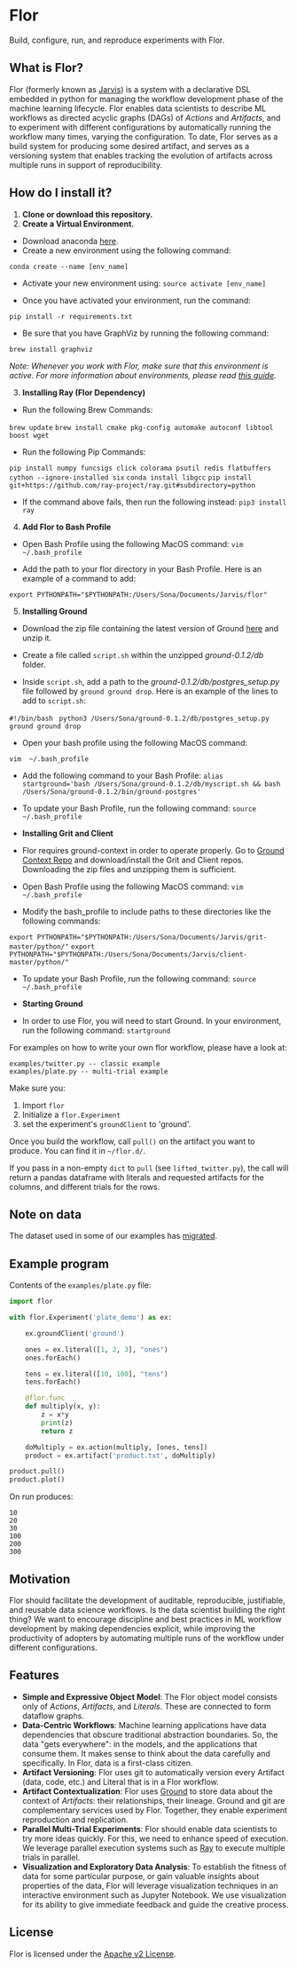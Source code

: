 Flor
=====

Build, configure, run, and reproduce experiments with Flor.

## What is Flor?
Flor (formerly known as [Jarvis](https://github.com/ucbrise/jarvis)) is a system with a declarative DSL embedded in python for managing the workflow development phase of the machine learning lifecycle. Flor enables data scientists to describe ML workflows as directed acyclic graphs (DAGs) of *Actions* and *Artifacts*, and to experiment with different configurations by automatically running the workflow many times, varying the configuration. To date, Flor serves as a build system for producing some desired artifact, and serves as a versioning system that enables tracking the evolution of artifacts across multiple runs in support of reproducibility.

## How do I install it?

1. **Clone or download this repository.**
2. **Create a Virtual Environment.**
 * Download anaconda [here](https://www.anaconda.com/download/).
 * Create a new environment using the following command:

 `conda create --name [env_name]`

 * Activate your new environment using: 
 `source activate [env_name]`

 * Once you have activated your environment, run the command: 

 `pip install -r requirements.txt`

 * Be sure that you have GraphViz by running the following command:

 `brew install graphviz`

 *Note: Whenever you work with Flor, make sure that this environment is active. For more information about environments, please read [this guide](https://conda.io/docs/user-guide/tasks/manage-environments.html).*

3. **Installing Ray (Flor Dependency)**

 * Run the following Brew Commands:

 `brew update`
 `brew install cmake pkg-config automake autoconf libtool boost wget`

 * Run the following Pip Commands:

 `pip install numpy funcsigs click colorama psutil redis flatbuffers cython --ignore-installed six`
`conda install libgcc`
 `pip install git+https://github.com/ray-project/ray.git#subdirectory=python`

 * If the command above fails, then run the following instead:
`pip3 install ray`

4. **Add Flor to Bash Profile**
 * Open Bash Profile using the following MacOS command:
`vim  ~/.bash_profile`

 * Add the path to your flor directory in your Bash Profile. Here is an example of a command to add:

 `export PYTHONPATH="$PYTHONPATH:/Users/Sona/Documents/Jarvis/flor"`

5. **Installing Ground**

 * Download the zip file containing the latest version of Ground [here](https://github.com/ground-context/ground/releases) and unzip it.
 
 * Create a file called `script.sh` within the unzipped *ground-0.1.2/db* folder. 

 * Inside `script.sh`, add a path to the *ground-0.1.2/db/postgres_setup.py* file followed by `ground ground drop`. Here is an example of the lines to add to `script.sh`:

 `
 #!/bin/bash 
 `
 `
 python3 /Users/Sona/ground-0.1.2/db/postgres_setup.py 
 ground ground drop
 `

 * Open your bash profile using the following MacOS command:

 `vim  ~/.bash_profile`

  * Add the following command to your Bash Profile:
	`alias startground='bash /Users/Sona/ground-0.1.2/db/myscript.sh && bash /Users/Sona/ground-0.1.2/bin/ground-postgres'`

 * To update your Bash Profile, run the following command:
`source ~/.bash_profile`

* **Installing Grit and Client**

 * Flor requires ground-context in order to operate properly. Go to [Ground Context Repo](https://github.com/ground-context) and download/install the Grit and Client repos. Downloading the zip files and unzipping them is sufficient. 

 * Open Bash Profile using the following MacOS command:
`vim  ~/.bash_profile`

 * Modify the bash_profile to include paths to these directories like the following commands:

 `export PYTHONPATH="$PYTHONPATH:/Users/Sona/Documents/Jarvis/grit-master/python/"`
`export PYTHONPATH="$PYTHONPATH:/Users/Sona/Documents/Jarvis/client-master/python/"`

 * To update your Bash Profile, run the following command:
`source ~/.bash_profile`

* **Starting Ground**

 * In order to use Flor, you will need to start Ground. In your environment, run the following command:
 `startground`


For examples on how to write your own flor workflow, please have a look at:
```
examples/twitter.py -- classic example
examples/plate.py -- multi-trial example
```

Make sure you:
1. Import `flor`
2. Initialize a `flor.Experiment`
2. set the experiment's `groundClient` to 'ground'.

Once you build the workflow, call `pull()` on the artifact you want to produce. You can find it in `~/flor.d/`.

If you pass in a non-empty `dict` to `pull` (see `lifted_twitter.py`), the call will return a pandas dataframe with literals and requested artifacts for the columns, and different trials for the rows.

## Note on data

The dataset used in some of our examples has [migrated](https://drive.google.com/drive/folders/1kKtBETmx0bY2_mT9M6PlyPgvGYzBz-sn?usp=sharing).

## Example program
Contents of the `examples/plate.py` file:
```python
import flor

with flor.Experiment('plate_demo') as ex:

	ex.groundClient('ground')

	ones = ex.literal([1, 2, 3], "ones")
	ones.forEach()

	tens = ex.literal([10, 100], "tens")
	tens.forEach()

	@flor.func
	def multiply(x, y):
	    z = x*y
	    print(z)
	    return z

	doMultiply = ex.action(multiply, [ones, tens])
	product = ex.artifact('product.txt', doMultiply)

product.pull()
product.plot()
```
On run produces:
```shell
10
20
30
100
200
300
```

## Motivation
Flor should facilitate the development of auditable, reproducible, justifiable, and reusable data science workflows. Is the data scientist building the right thing? We want to encourage discipline and best practices in ML workflow development by making dependencies explicit, while improving the productivity of adopters by automating multiple runs of the workflow under different configurations. 

## Features
* **Simple and Expressive Object Model**:  The Flor object model consists only of *Actions*, *Artifacts*, and *Literals*. These are connected to form dataflow graphs.
* **Data-Centric Workflows**: Machine learning applications have data dependencies that obscure traditional abstraction boundaries. So, the data "gets everywhere": in the models, and the applications that consume them. It makes sense to think about the data carefully and specifically. In Flor, data is a first-class citizen.
* **Artifact Versioning**: Flor uses git to automatically version every Artifact (data, code, etc.) and Literal that is in a Flor workflow. 
* **Artifact Contextualization**: Flor uses [Ground](http://www.ground-context.org/) to store data about the context of *Artifacts*: their relationships, their lineage. Ground and git are complementary services used by Flor. Together, they enable experiment reproduction and replication. 
* **Parallel Multi-Trial Experiments**: Flor should enable data scientists to try more ideas quickly. For this, we need to enhance speed of execution. We leverage parallel execution systems such as [Ray](https://github.com/ray-project/ray) to execute multiple trials in parallel.
* **Visualization and Exploratory Data Analysis**: To establish the fitness of data for some particular purpose, or gain valuable insights about properties of the data, Flor will leverage visualization techniques in an interactive environment such as Jupyter Notebook. We use visualization for its ability to give immediate feedback and guide the creative process.


## License
Flor is licensed under the [Apache v2 License](https://www.apache.org/licenses/LICENSE-2.0).

